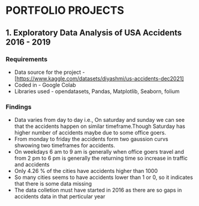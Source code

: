 # PORTFOLIO PROJECTS

## 1. Exploratory Data Analysis of USA Accidents 2016 - 2019

### Requirements

* Data source for the project -  [https://www.kaggle.com/datasets/diyashmi/us-accidents-dec2021]
* Coded in - Google Colab
* Libraries used - opendatasets, Pandas, Matplotlib, Seaborn, folium

### Findings

* Data varies from day to day i.e., On saturday and sunday we can see that the accidents happen on similar timeframe.Though Saturday has higher number of accidents maybe due to some office goers.
* From monday to friday the accidents form two gaussion curvs shwowing two timeframes for accidents.
* On weekdays 6 am to 9 am is generally when office goers travel and from 2 pm to 6 pm is generally the returning time so increase in traffic and accidents
* Only 4.26 % of the cities have accidents higher than 1000
* So many cities seems to have accidents lower than 1 or 0, so it indicates that there is some data missing
* The data colletion must have started in 2016 as there are so gaps in accidents data in that perticular year
